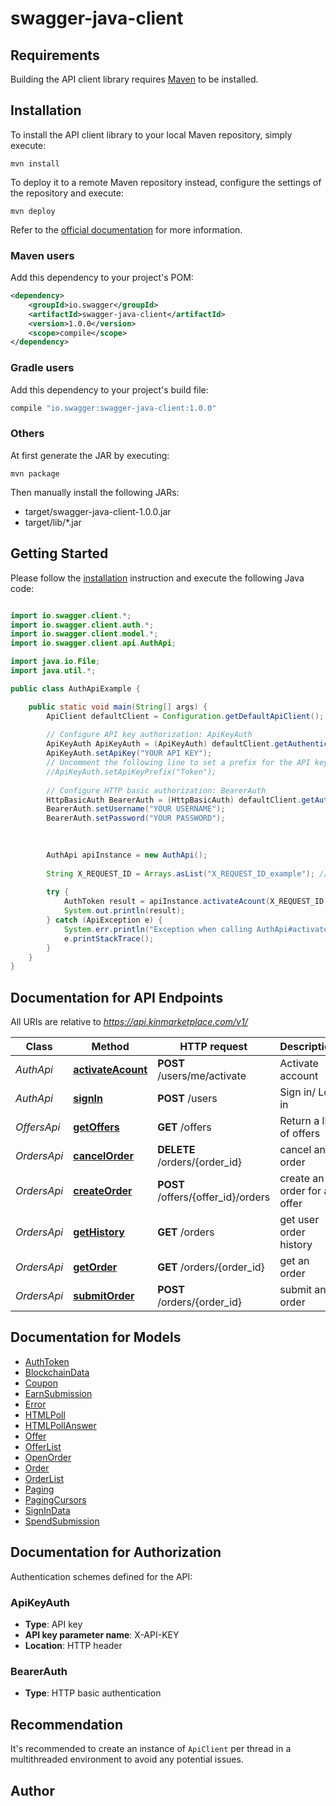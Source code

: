 # swagger-java-client

## Requirements

Building the API client library requires [Maven](https://maven.apache.org/) to be installed.

## Installation

To install the API client library to your local Maven repository, simply execute:

```shell
mvn install
```

To deploy it to a remote Maven repository instead, configure the settings of the repository and execute:

```shell
mvn deploy
```

Refer to the [official documentation](https://maven.apache.org/plugins/maven-deploy-plugin/usage.html) for more information.

### Maven users

Add this dependency to your project's POM:

```xml
<dependency>
    <groupId>io.swagger</groupId>
    <artifactId>swagger-java-client</artifactId>
    <version>1.0.0</version>
    <scope>compile</scope>
</dependency>
```

### Gradle users

Add this dependency to your project's build file:

```groovy
compile "io.swagger:swagger-java-client:1.0.0"
```

### Others

At first generate the JAR by executing:

    mvn package

Then manually install the following JARs:

* target/swagger-java-client-1.0.0.jar
* target/lib/*.jar

## Getting Started

Please follow the [installation](#installation) instruction and execute the following Java code:

```java

import io.swagger.client.*;
import io.swagger.client.auth.*;
import io.swagger.client.model.*;
import io.swagger.client.api.AuthApi;

import java.io.File;
import java.util.*;

public class AuthApiExample {

    public static void main(String[] args) {
        ApiClient defaultClient = Configuration.getDefaultApiClient();
        
        // Configure API key authorization: ApiKeyAuth
        ApiKeyAuth ApiKeyAuth = (ApiKeyAuth) defaultClient.getAuthentication("ApiKeyAuth");
        ApiKeyAuth.setApiKey("YOUR API KEY");
        // Uncomment the following line to set a prefix for the API key, e.g. "Token" (defaults to null)
        //ApiKeyAuth.setApiKeyPrefix("Token");
        
        // Configure HTTP basic authorization: BearerAuth
        HttpBasicAuth BearerAuth = (HttpBasicAuth) defaultClient.getAuthentication("BearerAuth");
        BearerAuth.setUsername("YOUR USERNAME");
        BearerAuth.setPassword("YOUR PASSWORD");
        
        

        AuthApi apiInstance = new AuthApi();
        
        String X_REQUEST_ID = Arrays.asList("X_REQUEST_ID_example"); // String | A unique id for the request. A retransmitted request will have the same id 
        
        try {
            AuthToken result = apiInstance.activateAcount(X_REQUEST_ID);
            System.out.println(result);
        } catch (ApiException e) {
            System.err.println("Exception when calling AuthApi#activateAcount");
            e.printStackTrace();
        }
    }
}

```

## Documentation for API Endpoints

All URIs are relative to *https://api.kinmarketplace.com/v1/*

Class | Method | HTTP request | Description
------------ | ------------- | ------------- | -------------
*AuthApi* | [**activateAcount**](docs/AuthApi.md#activateAcount) | **POST** /users/me/activate | Activate account
*AuthApi* | [**signIn**](docs/AuthApi.md#signIn) | **POST** /users | Sign in/ Log in
*OffersApi* | [**getOffers**](docs/OffersApi.md#getOffers) | **GET** /offers | Return a list of offers
*OrdersApi* | [**cancelOrder**](docs/OrdersApi.md#cancelOrder) | **DELETE** /orders/{order_id} | cancel an order
*OrdersApi* | [**createOrder**](docs/OrdersApi.md#createOrder) | **POST** /offers/{offer_id}/orders | create an order for an offer
*OrdersApi* | [**getHistory**](docs/OrdersApi.md#getHistory) | **GET** /orders | get user order history
*OrdersApi* | [**getOrder**](docs/OrdersApi.md#getOrder) | **GET** /orders/{order_id} | get an order
*OrdersApi* | [**submitOrder**](docs/OrdersApi.md#submitOrder) | **POST** /orders/{order_id} | submit an order


## Documentation for Models

 - [AuthToken](docs/AuthToken.md)
 - [BlockchainData](docs/BlockchainData.md)
 - [Coupon](docs/Coupon.md)
 - [EarnSubmission](docs/EarnSubmission.md)
 - [Error](docs/Error.md)
 - [HTMLPoll](docs/HTMLPoll.md)
 - [HTMLPollAnswer](docs/HTMLPollAnswer.md)
 - [Offer](docs/Offer.md)
 - [OfferList](docs/OfferList.md)
 - [OpenOrder](docs/OpenOrder.md)
 - [Order](docs/Order.md)
 - [OrderList](docs/OrderList.md)
 - [Paging](docs/Paging.md)
 - [PagingCursors](docs/PagingCursors.md)
 - [SignInData](docs/SignInData.md)
 - [SpendSubmission](docs/SpendSubmission.md)


## Documentation for Authorization

Authentication schemes defined for the API:
### ApiKeyAuth

- **Type**: API key
- **API key parameter name**: X-API-KEY
- **Location**: HTTP header




### BearerAuth


- **Type**: HTTP basic authentication





## Recommendation

It's recommended to create an instance of `ApiClient` per thread in a multithreaded environment to avoid any potential issues.

## Author




